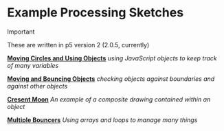 # Example Processing Sketches

> [!Important]
> These are written in p5 version 2 (2.0.5, currently)

[**Moving Circles and Using Objects**](movingAndObjects/sketch.js) _using JavaScript objects to keep track of many variables_

[**Moving and Bouncing Objects**](bouncingObjects/sketch.js) _checking objects against boundaries and against other objects_

[**Cresent Moon**](crescentMoon/sketch.js) _An example of a composite drawing contained within an object_

[**Multiple Bouncers**](multiBouncers/sketch.js) _Using arrays and loops to manage many things_

